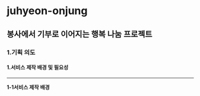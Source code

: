 <h1>juhyeon-onjung</h1>
<h2>봉사에서 기부로 이어지는 행복 나눔 프로젝트</h2>
<h3>1.기획 의도</h3>
<h4>1.서비스 제작 배경 및 필요성</h4>
<HR>
<strong>1-1서비스 제작 배경</strong>
